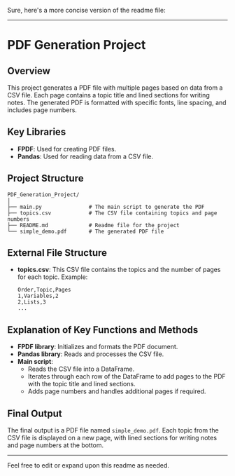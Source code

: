 Sure, here's a more concise version of the readme file:

---

# PDF Generation Project

## Overview
This project generates a PDF file with multiple pages based on data from a CSV file. Each page contains a topic title and lined sections for writing notes. The generated PDF is formatted with specific fonts, line spacing, and includes page numbers.

## Key Libraries
- **FPDF**: Used for creating PDF files.
- **Pandas**: Used for reading data from a CSV file.

## Project Structure
```
PDF_Generation_Project/
│
├── main.py               # The main script to generate the PDF
├── topics.csv            # The CSV file containing topics and page numbers
├── README.md             # Readme file for the project
└── simple_demo.pdf       # The generated PDF file
```

## External File Structure
- **topics.csv**: This CSV file contains the topics and the number of pages for each topic. Example:
  ```
  Order,Topic,Pages
  1,Variables,2
  2,Lists,3
  ...
  ```

## Explanation of Key Functions and Methods
- **FPDF library**: Initializes and formats the PDF document.
- **Pandas library**: Reads and processes the CSV file.
- **Main script**:
  - Reads the CSV file into a DataFrame.
  - Iterates through each row of the DataFrame to add pages to the PDF with the topic title and lined sections.
  - Adds page numbers and handles additional pages if required.

## Final Output
The final output is a PDF file named `simple_demo.pdf`. Each topic from the CSV file is displayed on a new page, with lined sections for writing notes and page numbers at the bottom.

---

Feel free to edit or expand upon this readme as needed.